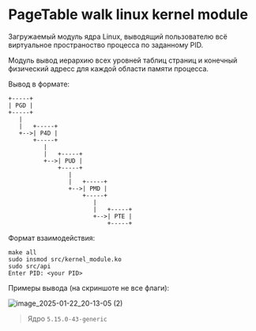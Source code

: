 # PageTable walk linux kernel module

Загружаемый модуль ядра Linux, выводящий пользователю всё виртуальное пространоство процесса по заданному PID.

Модуль вывод иерархию всех уровней таблиц страниц и конечный физический адресс для каждой области памяти процесса.

Вывод в формате:

```
+-----+
| PGD |
+-----+
   |
   |   +-----+
   +-->| P4D |
       +-----+
          |
          |   +-----+
          +-->| PUD |
              +-----+
                 |
                 |   +-----+
                 +-->| PMD |
                     +-----+
                        |
                        |   +-----+
                        +-->| PTE |
                            +-----+
```

Формат взаимодействия:

```
make all
sudo insmod src/kernel_module.ko
sudo src/api
Enter PID: <your PID>
```

Примеры вывода (на скриншоте не все флаги):

![image_2025-01-22_20-13-05 (2)](https://github.com/user-attachments/assets/2153bb88-d7dd-4a1f-ad0d-da9f092c7819)

> Ядро `5.15.0-43-generic`

